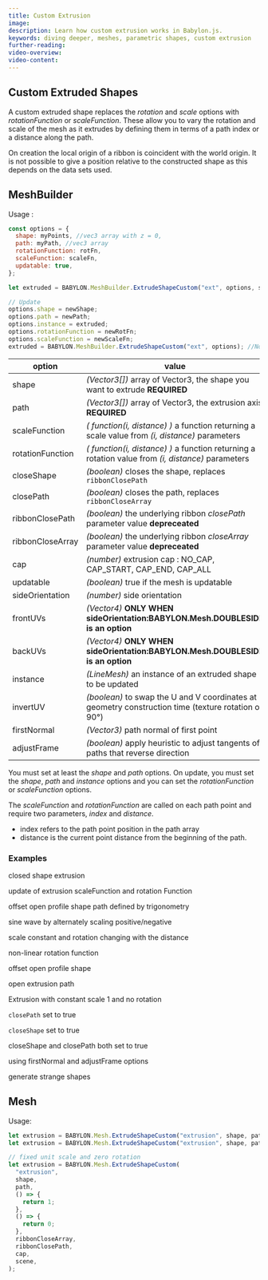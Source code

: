 ```yaml
---
title: Custom Extrusion
image:
description: Learn how custom extrusion works in Babylon.js.
keywords: diving deeper, meshes, parametric shapes, custom extrusion
further-reading:
video-overview:
video-content:
---
```


## Custom Extruded Shapes

A custom extruded shape replaces the _rotation_ and _scale_ options with _rotationFunction_ or _scaleFunction_. These allow you to vary the rotation and scale of the mesh as it extrudes by defining them in terms of a path index or a distance along the path.

On creation the local origin of a ribbon is coincident with the world origin. It is not possible to give a position relative to the constructed shape as this depends on the data sets used.

## MeshBuilder

Usage :

```javascript
const options = {
  shape: myPoints, //vec3 array with z = 0,
  path: myPath, //vec3 array
  rotationFunction: rotFn,
  scaleFunction: scaleFn,
  updatable: true,
};

let extruded = BABYLON.MeshBuilder.ExtrudeShapeCustom("ext", options, scene); //scene is optional and defaults to the current scene

// Update
options.shape = newShape;
options.path = newPath;
options.instance = extruded;
options.rotationFunction = newRotFn;
options.scaleFunction = newScaleFn;
extruded = BABYLON.MeshBuilder.ExtrudeShapeCustom("ext", options); //No scene parameter when using instance
```

| option           | value                                                                                               | default value     |
| ---------------- | --------------------------------------------------------------------------------------------------- | ----------------- |
| shape            | _(Vector3[])_ array of Vector3, the shape you want to extrude **REQUIRED**                          |                   |
| path             | _(Vector3[])_ array of Vector3, the extrusion axis **REQUIRED**                                     |                   |
| scaleFunction    | _( function(i, distance) )_ a function returning a scale value from _(i, distance)_ parameters      | \{return 1;\}     |
| rotationFunction | _( function(i, distance) )_ a function returning a rotation value from _(i, distance)_ parameters   | \{return 0;\}     |
| closeShape       | _(boolean)_ closes the shape, replaces `ribbonClosePath`                                            | false             |
| closePath        | _(boolean)_ closes the path, replaces `ribbonCloseArray`                                            | false             |
| ribbonClosePath  | _(boolean)_ the underlying ribbon _closePath_ parameter value **depreceated**                       | false             |
| ribbonCloseArray | _(boolean)_ the underlying ribbon _closeArray_ parameter value **depreceated**                      | false             |
| cap              | _(number)_ extrusion cap : NO_CAP, CAP_START, CAP_END, CAP_ALL                                      | NO_CAP            |
| updatable        | _(boolean)_ true if the mesh is updatable                                                           | false             |
| sideOrientation  | _(number)_ side orientation                                                                         | DEFAULTSIDE       |
| frontUVs         | _(Vector4)_ **ONLY WHEN sideOrientation:BABYLON.Mesh.DOUBLESIDE is an option**                      | Vector4(0,0, 1,1) |
| backUVs          | _(Vector4)_ **ONLY WHEN sideOrientation:BABYLON.Mesh.DOUBLESIDE is an option**                      | Vector4(0,0, 1,1) |
| instance         | _(LineMesh)_ an instance of an extruded shape to be updated                                         | null              |
| invertUV         | _(boolean)_ to swap the U and V coordinates at geometry construction time (texture rotation of 90°) | false             |
| firstNormal      | _(Vector3)_ path normal of first point                                                              | null              |
| adjustFrame      | _(boolean)_ apply heuristic to adjust tangents of paths that reverse direction                      | false             |

You must set at least the _shape_ and _path_ options. On update, you must set the _shape_, _path_ and _instance_ options and you can set the _rotationFunction_ or _scaleFunction_ options.

The _scaleFunction_ and _rotationFunction_ are called on each path point and require two parameters, _index_ and _distance_.

- index refers to the path point position in the path array
- distance is the current point distance from the beginning of the path.

### Examples

<Playground id="#ZMKN5T#111" title="Closed Shape Extrusion" description="Closed shape extrusion."/>

closed shape extrusion

<Playground id="#ZMKN5T#112" title="Updatable Extrusion" description="Updatable extrusion."/>

update of extrusion scaleFunction and rotation Function

 <Playground id="#ZMKN5T#3" title="Offset Using Trigonometry" description="Offset open profile shape path defined by trigonometry."/>

offset open profile shape path defined by trigonometry

<Playground id="#ZMKN5T#4" title="Sine Wave" description="Sine wave by alternately scaling positive/negative."/>

sine wave by alternately scaling positive/negative

<Playground id="#ZMKN5T#5" title="Rotation Evolving With The Distance" description="Rrotation evolving with the distance."/>

scale constant and rotation changing with the distance

<Playground id="#ZMKN5T#6" title="Non-Linear Rotation Function" description="Non-linear rotation function."/>

non-linear rotation function

<Playground id="#RF9W9#20" title="Offset Open Profile Shape" description="Simple example of offset open profile shape."/>

offset open profile shape

<Playground id="#RF9W9#21" title="Open Extrusion path" description="Simple example of open extrusion path."/>

open extrusion path

<Playground id="#RF9W9#43" title="Extrusion With Constant Scale" description="Simple example of extrusion with constant scale 1 and no rotation."/>

Extrusion with constant scale 1 and no rotation

<Playground id="#ZMKN5T#113" title="Custom Extrusion With path closed" description="Simple example of custom extrusion with path closed."/>

`closePath` set to true

<Playground id="#ZMKN5T#114" title="Custom Extrusion With shape closed" description="Simple example of custom extrusion with shape closed."/>

`closeShape` set to true

<Playground id="#ZMKN5T#115" title="Closed Shape and Path" description="Closed shape and path."/>

closeShape and closePath both set to true

<Playground id="#5ICT41#5" title="Using firstNormal and adjustFrame" description="specifying first normal and adjusting tangents and normals."/>

using firstNormal and adjustFrame options

<Playground id="#ZMKN5T#116" title="Strange Shapes With Custom Extrusion" description="Generating some strange shapes with custom extrusion."/>

generate strange shapes

## Mesh

Usage:

```javascript
let extrusion = BABYLON.Mesh.ExtrudeShapeCustom("extrusion", shape, path, scaleFunction, rotateFunction, ribbonCloseArray, ribbonClosePath, cap, scene);
let extrusion = BABYLON.Mesh.ExtrudeShapeCustom("extrusion", shape, path, scaleFunction, rotateFunction, ribbonCloseArray, ribbonClosePath, cap, scene, updatable, sideOrientation, instance); //optional parameters after scene

// fixed unit scale and zero rotation
let extrusion = BABYLON.Mesh.ExtrudeShapeCustom(
  "extrusion",
  shape,
  path,
  () => {
    return 1;
  },
  () => {
    return 0;
  },
  ribbonCloseArray,
  ribbonClosePath,
  cap,
  scene,
);
```
